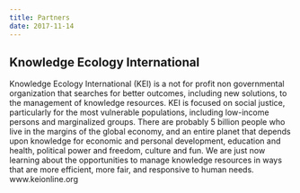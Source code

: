 ```yaml
---
title: Partners
date: 2017-11-14
---
```


<h2>Knowledge Ecology International </h2>
 Knowledge Ecology International (KEI) is a not for profit non governmental organization that searches for better outcomes, including new solutions, to the management of knowledge resources. KEI is focused on social justice, particularly for the most vulnerable populations, including low-income persons and marginalized groups. There are probably 5 billion people who live in the margins of the global economy, and an entire planet that depends upon knowledge for economic and personal development, education and health, political power and freedom, culture and fun. We are just now learning about the opportunities to manage knowledge resources in ways that are more efficient, more fair, and responsive to human needs. www.keionline.org
